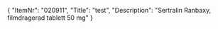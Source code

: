 {
  "ItemNr": "020911",
  "Title": "test",
  "Description": "Sertralin Ranbaxy, filmdragerad tablett 50 mg"
}